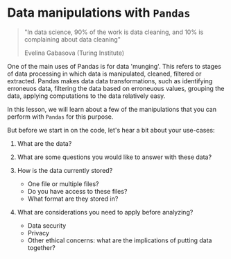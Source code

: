 # Data manipulations with `Pandas`

> "In data science, 90% of the work is data cleaning, and 10% is complaining about data cleaning"
> 
> Evelina Gabasova (Turing Institute)

One of the main uses of Pandas is for data 'munging'. This refers to stages of data processing in which data 
is manipulated, cleaned, filtered or extracted. Pandas makes data data transformations, such as identifying erroneuos data, filtering the data based on erroneuous values, grouping the data, applying computations to the data relatively easy. 

In this lesson, we will learn about a few of the manipulations that you can perform with `Pandas` for this purpose.

But before we start in on the code, let's hear a bit about your use-cases: 

1. What are the data?

2. What are some questions you would like to answer with these data?

3. How is the data currently stored?
    - One file or multiple files? 
    - Do you have access to these files? 
    - What format are they stored in? 

4. What are considerations you need to apply before analyzing? 
    - Data security
    - Privacy
    - Other ethical concerns: what are the implications of putting data together?